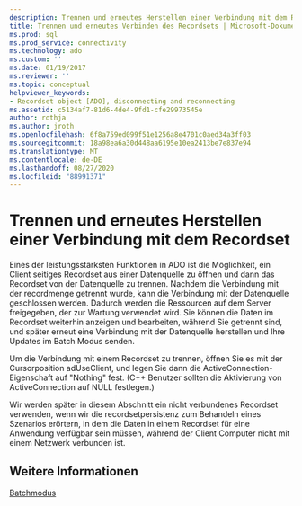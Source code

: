 ```yaml
---
description: Trennen und erneutes Herstellen einer Verbindung mit dem Recordset
title: Trennen und erneutes Verbinden des Recordsets | Microsoft-Dokumentation
ms.prod: sql
ms.prod_service: connectivity
ms.technology: ado
ms.custom: ''
ms.date: 01/19/2017
ms.reviewer: ''
ms.topic: conceptual
helpviewer_keywords:
- Recordset object [ADO], disconnecting and reconnecting
ms.assetid: c5134af7-81d6-4de4-9fd1-cfe29973545e
author: rothja
ms.author: jroth
ms.openlocfilehash: 6f8a759ed099f51e1256a8e4701c0aed34a3ff03
ms.sourcegitcommit: 18a98ea6a30d448aa6195e10ea2413be7e837e94
ms.translationtype: MT
ms.contentlocale: de-DE
ms.lasthandoff: 08/27/2020
ms.locfileid: "88991371"
---
```

# <a name="disconnecting-and-reconnecting-the-recordset"></a>Trennen und erneutes Herstellen einer Verbindung mit dem Recordset
Eines der leistungsstärksten Funktionen in ADO ist die Möglichkeit, ein Client seitiges Recordset aus einer Datenquelle zu öffnen und dann das Recordset von der Datenquelle zu trennen. Nachdem die Verbindung mit der recordmenge getrennt wurde, kann die Verbindung mit der Datenquelle geschlossen werden. Dadurch werden die Ressourcen auf dem Server freigegeben, der zur Wartung verwendet wird. Sie können die Daten im Recordset weiterhin anzeigen und bearbeiten, während Sie getrennt sind, und später erneut eine Verbindung mit der Datenquelle herstellen und Ihre Updates im Batch Modus senden.  
  
 Um die Verbindung mit einem Recordset zu trennen, öffnen Sie es mit der Cursorposition adUseClient, und legen Sie dann die ActiveConnection-Eigenschaft auf "Nothing" fest. (C++ Benutzer sollten die Aktivierung von ActiveConnection auf NULL festlegen.)  
  
 Wir werden später in diesem Abschnitt ein nicht verbundenes Recordset verwenden, wenn wir die recordsetpersistenz zum Behandeln eines Szenarios erörtern, in dem die Daten in einem Recordset für eine Anwendung verfügbar sein müssen, während der Client Computer nicht mit einem Netzwerk verbunden ist.  
  
## <a name="see-also"></a>Weitere Informationen  
 [Batchmodus](./batch-mode.md)